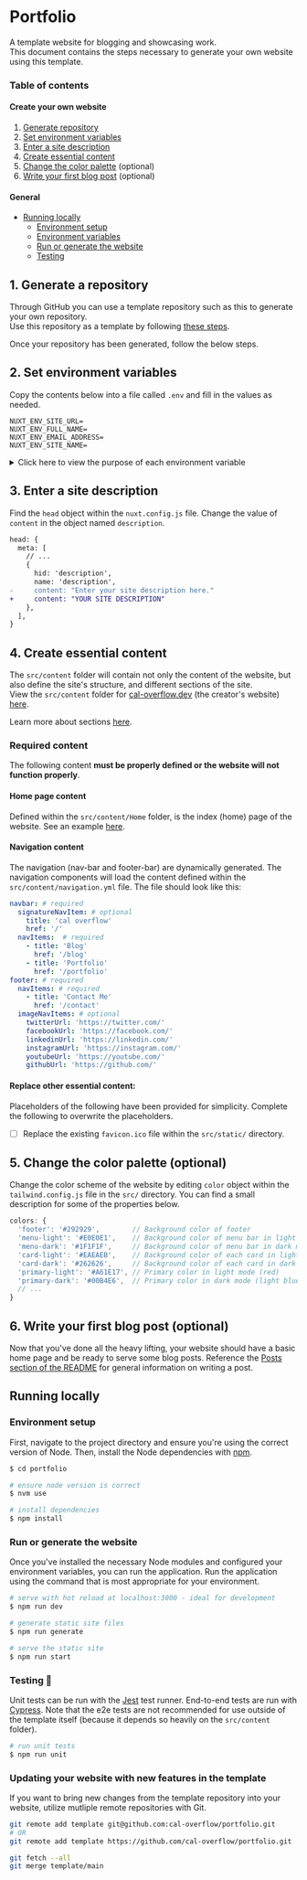 # Portfolio

A template website for blogging and showcasing work. \
This document contains the steps necessary to generate your own website using this template.

<!-- Table of contents -->
### Table of contents
#### Create your own website
  1. [Generate repository](#1-generate-a-repository)
  2. [Set environment variables](#2-set-environment-variables)
  3. [Enter a site description](#3-enter-a-site-description)
  4. [Create essential content](#4-create-essential-content)
  5. [Change the color palette](#5-change-the-color-palette-optional) (optional)
  6. [Write your first blog post](#6-write-your-first-blog-post-optional) (optional)
#### General
- [Running locally](#running-locally) 
  - [Environment setup](#environment-setup)
  - [Environment variables](#environment-variables)
  - [Run or generate the website](#run-or-generate-the-website)
  - [Testing](#testing-)

## 1. Generate a repository
Through GitHub you can use a template repository such as this to generate your own repository. \
Use this repository as a template by following [these steps](https://docs.github.com/en/repositories/creating-and-managing-repositories/creating-a-repository-from-a-template#creating-a-repository-from-a-template).

Once your repository has been generated, follow the below steps.

## 2. Set environment variables
Copy the contents below into a file called `.env`  and fill in the values as needed.

```text[.env]
NUXT_ENV_SITE_URL=
NUXT_ENV_FULL_NAME=
NUXT_ENV_EMAIL_ADDRESS=
NUXT_ENV_SITE_NAME=
```
<details>
  <summary>Click here to view the purpose of each environment variable</summary>


  | Variable | Description | Required |
  | ----: | ------ | :--: |
  | `SITE_URL` | Utilized by the RSS feed generator to let readers know where they can find your site. | ✅ |
  | `FULL_NAME` | Utilized throughout the site.  | ✅ |
  | `EMAIL_ADDRESS` | Utilized for contact requests. | ✅ |
  | `SITE_NAME` | Utilized by the site to change the site title. If left blank, the `FULL_NAME` value is used. |  |

  Note that each environment variable name is preceded by `NUXT_ENV_` so that it is easily accessible by the nuxt application. Refer to Nuxt's [Environment Variables documentation](https://nuxtjs.org/docs/configuration-glossary/configuration-env/#automatic-injection-of-environment-variables).
</details>

## 3. Enter a site description

Find the `head` object within the `nuxt.config.js` file. Change the value of `content` in the object named `description`.

```diff
head: {
  meta: [
    // ...
    {
      hid: 'description',
      name: 'description',
-     content: "Enter your site description here."
+     content: "YOUR SITE DESCRIPTION"
    },
  ],
}
```

## 4. Create essential content
The `src/content` folder will contain not only the content of the website, but also define the site's structure, and different sections of the site.\
View the `src/content` folder for [cal-overflow.dev](https://cal-overflow.dev) (the creator's website) [here](https://github.com/cal-overflow/site/tree/main/src/content).

Learn more about sections [here](./README.md#sections).

### Required content
The following content **must be properly defined or the website will not function properly**.

#### Home page content
Defined within the `src/content/Home` folder, is the index (home) page of the website. See an example [here](https://github.com/cal-overflow/site/tree/main/src/content/home).

#### Navigation content
The navigation (nav-bar and footer-bar) are dynamically generated. The navigation components will load the content defined within the `src/content/navigation.yml` file. The file should look like this:

```yaml
navbar: # required
  signatureNavItem: # optional
    title: 'cal overflow'
    href: '/'
  navItems:  # required
    - title: 'Blog'
      href: '/blog'
    - title: 'Portfolio'
      href: '/portfolio'
footer: # required
  navItems: # required
    - title: 'Contact Me'
      href: '/contact'
  imageNavItems: # optional
    twitterUrl: 'https://twitter.com/'
    facebookUrl: 'https://facebook.com/'
    linkedinUrl: 'https://linkedin.com/'
    instagramUrl: 'https://instagram.com/'
    youtubeUrl: 'https://youtube.com/'
    githubUrl: 'https://github.com/'
```


#### Replace other essential content:
Placeholders of the following have been provided for simplicity. Complete the following to overwrite the placeholders.

- [ ] Replace the existing `favicon.ico` file within the `src/static/` directory.


## 5. Change the color palette (optional)
Change the color scheme of the website by editing `color` object within the `tailwind.config.js` file in the `src/` directory. You can find a small description for some of the properties below.

```js
colors: {
  'footer': '#292929',        // Background color of footer
  'menu-light': '#E0E0E1',    // Background color of menu bar in light mode
  'menu-dark': '#1F1F1F',     // Background color of menu bar in dark mode
  'card-light': '#EAEAEB',    // Background color of each card in light mode
  'card-dark': '#262626',     // Background color of each card in dark mode
  'primary-light': '#A61E17', // Primary color in light mode (red)
  'primary-dark': '#00B4E6',  // Primary color in dark mode (light blue)
  // ...
}
```

## 6. Write your first blog post (optional)

Now that you've done all the heavy lifting, your website should have a basic home page and be ready to serve some blog posts. Reference the [Posts section of the README](./README.md#posts-) for general information on writing a post.


## Running locally
### Environment setup
First, navigate to the project directory and ensure you're using the correct version of Node. Then, install the Node dependencies with [npm](https://www.npmjs.com/).
```bash
$ cd portfolio

# ensure node version is correct
$ nvm use

# install dependencies
$ npm install
```

<!-- ### Environment variables-->
### Run or generate the website
Once you've installed the necessary Node modules and configured your environment variables, you can run the application. Run the application using the command that is most appropriate for your environment.

```bash
# serve with hot reload at localhost:3000 - ideal for development
$ npm run dev

# generate static site files
$ npm run generate

# serve the static site
$ npm run start
```


### Testing 🧪

Unit tests can be run with the [Jest](https://jestjs.io/) test runner. End-to-end tests are run with [Cypress](https://www.cypress.io/). Note that the e2e tests are not recommended for use outside of the template itself (because it depends so heavily on the `src/content` folder).

```bash
# run unit tests
$ npm run unit
``` 

### Updating your website with new features in the template

If you want to bring new changes from the template repository into your website, utilize mutliple remote repositories with Git.

```bash
git remote add template git@github.com:cal-overflow/portfolio.git
# OR
git remote add template https://github.com/cal-overflow/portfolio.git

git fetch --all
git merge template/main
```


